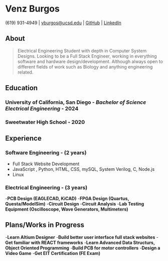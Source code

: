 # Venz Burgos
(619) 931-4949 | vburgos@ucsd.edu | [GitHub](https://github.com/Vnz01) | [LinkedIn](https://www.linkedin.com/in/venzburgos)

## About
> Electrical Engineering Student with depth in Computer System Designs. Looking to be a Full Stack Engineer, working in everything software and hardware design/development. Although always open to different fields of work such as Biology and anything engineering related.

## Education

### **University of California, San Diego** - *Bachelor of Science Electrical Engineering* - 2024
### **Sweetwater High School** - 2020

## Experience

### Software Engineering - (2 years)
  * Full Stack Website Development 
  * JavaScript , Python, HTML, CSS, mySQL, System Verilog, C, Node.js
  * Linux

### Electrical Engineering - (3 years)
-**PCB Design (EAGLECAD, KiCAD)**
-**FPGA Design (Quartus, Questa/ModelSim)**
-**Circuit Design**
-**Circuit Analysis**
-**Lab Testing Equipment (Oscilloscope, Wave Generators, Multimeters)**

## Plans/Works in Progress
-**Learn Altium Designer**
-**Build better user interface full stack websites**
-**Get familiar with REACT frameworks**
-**Learn Advanced Data Structurs, Object Oriented Programming**
-**Build PCB for motor controllers**
-**Design a Video Game**
-**Get EIT Certification (FE Exam)**
